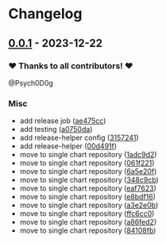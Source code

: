 # Changelog

## [0.0.1](https://github.com/CrystalNET-org/helm-paperless-ngx/releases/tag/0.0.1) - 2023-12-22

### ❤️ Thanks to all contributors! ❤️

@Psych0D0g

### Misc

- add release job ([ae475cc](https://github.com/CrystalNET-org/helm-paperless-ngx/commit/ae475cc192cb1de6f1185abedb14130e226a251f))
- add testing ([a0750da](https://github.com/CrystalNET-org/helm-paperless-ngx/commit/a0750dae81002f5ca234c86d5ce377748982fe3c))
- add release-helper config ([3157241](https://github.com/CrystalNET-org/helm-paperless-ngx/commit/3157241216e4a54f9d0904cd04eca12a76397a5c))
- add release-helper ([00d491f](https://github.com/CrystalNET-org/helm-paperless-ngx/commit/00d491fd2cbd6901df6da26b68b4671cafe45978))
- move to single chart repository ([1adc9d2](https://github.com/CrystalNET-org/helm-paperless-ngx/commit/1adc9d2bbb56828f3fb7da91d3cd315a4bbf192b))
- move to single chart repository ([061f221](https://github.com/CrystalNET-org/helm-paperless-ngx/commit/061f221c04134d9b71a8e8de16c40f6d389a2dbd))
- move to single chart repository ([6a5e20f](https://github.com/CrystalNET-org/helm-paperless-ngx/commit/6a5e20f1159ef0eca8d2fc36e280a8f40d5a9757))
- move to single chart repository ([348c9cb](https://github.com/CrystalNET-org/helm-paperless-ngx/commit/348c9cb1c00baf1c9df9ed2609862bbf4ba250b1))
- move to single chart repository ([eaf7623](https://github.com/CrystalNET-org/helm-paperless-ngx/commit/eaf7623dc831085313554b83c453f51c1b303734))
- move to single chart repository ([e8bdf16](https://github.com/CrystalNET-org/helm-paperless-ngx/commit/e8bdf164518addce569289627ebe97555dcbae3f))
- move to single chart repository ([a3e2e0b](https://github.com/CrystalNET-org/helm-paperless-ngx/commit/a3e2e0b4dc5921d9d75cd1c059c7d7fbc0be2dc8))
- move to single chart repository ([ffc6cc0](https://github.com/CrystalNET-org/helm-paperless-ngx/commit/ffc6cc0e80de4b7502fcda275c2df60a63cec9cd))
- move to single chart repository ([a86fed2](https://github.com/CrystalNET-org/helm-paperless-ngx/commit/a86fed2c417084a96acccebb04d0705b991b3421))
- move to single chart repository ([84108fb](https://github.com/CrystalNET-org/helm-paperless-ngx/commit/84108fb53d492382e34889ed29cb1419178a956c))
